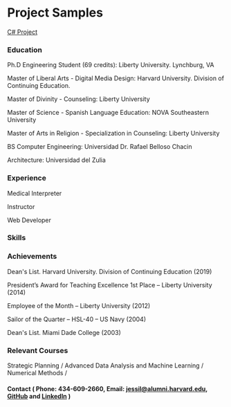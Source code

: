 # Project Samples
[C# Project]() 

### Education
Ph.D Engineering Student (69 credits): Liberty University. Lynchburg, VA

Master of Liberal Arts - Digital Media Design: Harvard University. Division of Continuing Education.

Master of Divinity - Counseling: Liberty University

Master of Science - Spanish Language Education: NOVA Southeastern University

Master of Arts in Religion - Specialization in Counseling: Liberty University

BS Computer Engineering: Universidad Dr. Rafael Belloso Chacin

Architecture: Universidad del Zulia

### Experience
Medical Interpreter

Instructor

Web Developer

### Skills


### Achievements
Dean's List. Harvard University. Division of Continuing Education (2019)

President’s Award for Teaching Excellence 1st Place – Liberty University (2014)

Employee of the Month – Liberty University (2012)

Sailor of the Quarter – HSL-40 – US Navy (2004)

Dean's List. Miami Dade College (2003)

### Relevant Courses
Strategic Planning / Advanced Data Analysis and Machine Learning / Numerical Methods / 

#### Contact ( Phone: 434-609-2660, Email: jessil@alumni.harvard.edu, [GitHub](https://github.com/bjess) and [LinkedIn](https://www.linkedin.com/in/jessil-fuhr/) )



